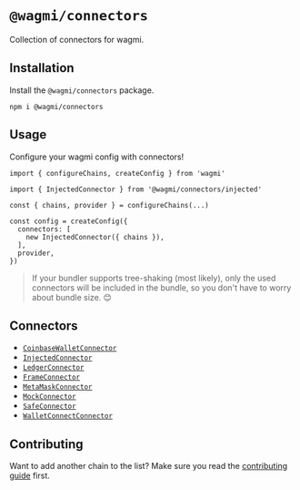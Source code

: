 # `@wagmi/connectors`

Collection of connectors for wagmi.

## Installation

Install the `@wagmi/connectors` package.

```
npm i @wagmi/connectors
```

## Usage

Configure your wagmi config with connectors!

```tsx
import { configureChains, createConfig } from 'wagmi'

import { InjectedConnector } from '@wagmi/connectors/injected'

const { chains, provider } = configureChains(...)

const config = createConfig({
  connectors: [
    new InjectedConnector({ chains }),
  ],
  provider,
})
```

> If your bundler supports tree-shaking (most likely), only the used connectors will be included in the bundle, so you don't have to worry about bundle size. 😊

## Connectors

- [`CoinbaseWalletConnector`](/packages/connectors/src/coinbaseWallet.ts)
- [`InjectedConnector`](/packages/connectors/src/injected.ts)
- [`LedgerConnector`](/packages/connectors/src/ledger.ts)
- [`FrameConnector`](/packages/connectors/src/frame.ts)
- [`MetaMaskConnector`](/packages/connectors/src/metaMask.ts)
- [`MockConnector`](/packages/connectors/src/mock.ts)
- [`SafeConnector`](/packages/connectors/src/safe.ts)
- [`WalletConnectConnector`](/packages/connectors/src/walletConnect.ts)

## Contributing

Want to add another chain to the list? Make sure you read the [contributing guide](../../.github/CONTRIBUTING.md) first.
